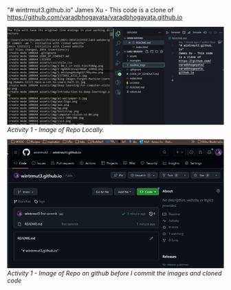 "# wintrmut3.github.io" 
James Xu - This code is a clone of https://github.com/varadbhogayata/varadbhogayata.github.io

![](2023-09-28-13-41-05.png)
*Activity 1 - Image of Repo Locally.*

![](2023-09-28-13-41-46.png)
*Activity 1 - Image of Repo on github before I commit the images and cloned code*